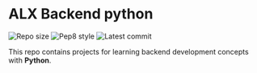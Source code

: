 # ALX Backend python

![Repo size](https://img.shields.io/github/repo-size/AsuweRich/alx-backend-python)
![Pep8 style](https://img.shields.io/badge/PEP8-style%20guide-purple?style=round-square)
![Latest commit](https://img.shields.io/github/last-commit/AsuweRich/alx-backend-python/main?style=round-square)

This repo contains projects for learning backend development concepts with __Python__. 

